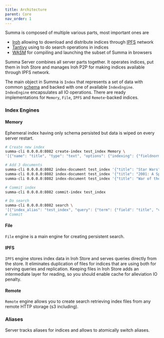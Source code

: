 ```yaml
---
title: Architecture
parent: Core
nav_order: 1
---
```


Summa is composed of multiple various parts, most important ones are 
- [Iroh](https://github.com/n0-computer/iroh) allowing to download and distribute indices through [IPFS](https://ipfs.tech) network
- [Tantivy](https://github.com/quickwit-oss/tantivy) using to do search operations in indices
- [WASM](/summa/core/wasm) for compiling and launching the subset of Summa in browsers 

Summa Server combines all server parts together. It operates indices, put them in Iroh Store and manages Iroh
P2P for making indices available through IPFS network.

The main object in Summa is `Index` that represents a set of data with common [schema](/summa/core/schema) and backed with one of available `IndexEngine`.
`IndexEngine` encapsulates all IO operations. There are ready implementations for `Memory`, `File`, `IPFS` and `Remote`-backed indices.

### Index Engines

#### Memory

Ephemeral index having only schema persisted but data is wiped on every server restart.

```bash 
# Create new index
summa-cli 0.0.0.0:8082 create-index test_index Memory \
'[{"name": "title", "type": "text", "options": {"indexing": {"fieldnorms": True, "record": "position", "tokenizer": "default"}, "stored": True}}]'

# Add 3 documents
summa-cli 0.0.0.0:8082 index-document test_index '{"title": "Star Wars"}'
summa-cli 0.0.0.0:8082 index-document test_index '{"title": "2001: A Space Odyssey"}'
summa-cli 0.0.0.0:8082 index-document test_index '{"title": "War of the Worlds"}'

# Commit index
summa-cli 0.0.0.0:8082 commit-index test_index

# Do search
summa-cli 0.0.0.0:8082 search \
'[{"index_alias": "test_index", "query": {"term": {"field": "title", "value": "war"}}, "collectors": [{"top_docs": {"limit": 10}}, {"count": {}}]}]'
# Commit
```

#### File

`File` engine is a main engine for creating persistent search.

#### IPFS

`IPFS` engine stores index data in Iroh Store and serves queries directly from the store. It eliminates duplication
of files for indices that are using both for serving queries and replication.
Keeping files in Iroh Store adds an intermediate layer for reading, so you should enable cache for alleviation IO penalty.

#### Remote

`Remote` engine allows you to create search retrieving index files from any remote HTTP storage (s3 including).


### Aliases
Server tracks aliases for indices and allows to atomically switch aliases.

